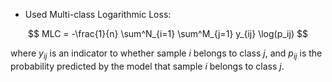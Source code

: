 - Used Multi-class Logarithmic Loss:

$$
MLC = -\frac{1}{n} \sum^N_{i=1} \sum^M_{j=1} y_{ij} \log(p_ij)
$$

where $y_{ij}$ is an indicator to whether sample $i$ belongs to class $j$, and $p_{ij}$ is the probability predicted by the model that sample $i$ belongs to class $j$.
